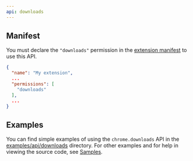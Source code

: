 ```yaml
---
api: downloads
---
```


## Manifest

You must declare the `"downloads"` permission in the [extension manifest][1] to use this API.

```json
{
  "name": "My extension",
  ...
  "permissions": [
    "downloads"
  ],
  ...
}
```

## Examples

You can find simple examples of using the `chrome.downloads` API in the [examples/api/downloads][2]
directory. For other examples and for help in viewing the source code, see [Samples][3].

[1]: /docs/extensions/mv2/tabs
[2]: https://github.com/GoogleChrome/chrome-extensions-samples/tree/master/mv2-archive/api/downloads/
[3]: /docs/extensions/mv2/samples
